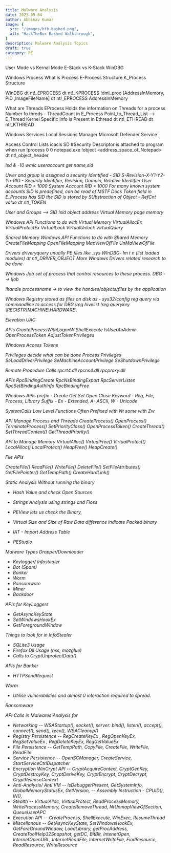 ```yaml
---
title: Malware Analysis
date: 2023-09-04
author: Abhinav Kumar
image: {
  src: "/images/htb-bashed.png",
  alt: "HackTheBox Bashed Walkthrough",
}
description: Malware Analysis Topics
draft: true
category: RE
---
```



User Mode vs Kernal Mode
E-Stack vs K-Stack
WinDBG

Windows Process
What is Process
E-Process Structure
K_Process Structure

WinDBG
dt nt!_EPROCESS
dt nt!_KPROCESS
!dml_proc [AddressInMemory, PID ,ImageFileName]
dt nt!_EPROCESS AddressInMemory

What are Threads
EProcess Holds the information on Threads for a process
Number fo threds - ThreadCount in E_Process
Point_to_Thread_List --> E_Thread 
Kernel Specific Info is Present in Ethread
dt nt!_ETHREAD
dt nt!_KTHREAD


Windows Services
Local Sessions Manager
Microsoft Defender Service

Access Control Lists
icacls <filename>
SD #Security Descriptor is attached to program when run
!process 0 0 notepad.exe
!object <address_space_of_Notepad>
dt nt!_object_header <address of object>
!sd <security descriptor from object header> & -10 
wmic useraccount get name,sid

Uwer and group is assigned a security Identified - SID
S-Revision-X-Y1-Y2-Yn-RID - Security Identifier, Revision, Domain, Relative Identifier
User Account RID > 1000
System Account RID < 1000
For  many known system accounts SID is predefined, can be read of MSTF Docs
Token field in E_Process has SID
the SID is stored by SUbstraction of Object - RefCnt value
dt nt!_TOKEN <Address>
User and Groups --> SID
!sid object address
Virtual Memory
page memory

Windows API Functions to do with Virtual Memory
VirtualAllocEx
VirtualProtectEx
VirtualLock
VirtualUnlock
VirtualQuery



Shared Memory
Windows API Functions to do with Shared Memory
CreateFileMapping
OpenFileMapping
MapViewOfFile
UnMaViewOfFile


Drivers
driveryquery
unually PE files like .sys 
WInDBG- lm t n (list loaded modules)
dt nt!_DRIVER_OBJECT 
More Windows Drivers related research to be done

Windows Job
set of process that control resources to these process.
DBG --> !job <object>

!handle processname -> to view the handles/objects/files by the application


Windows Registry
stored as files on disk as - sys32/config
reg query via commandline to access
for DBG
!reg hivelist
!reg querykey \REGISTR\MACHINE\HARDWARE\


Elevation
UAC

APIs
CreateProcessWithLogonW
ShellExecute
IsUserAnAdmin
OpenProcessToken
AdjustTokenPrivileges

Windows Access Tokens

Privileges decide what can be done
Process Privileges
SeLoadDriverPrivilege
SeMachineAccountPrivilege
SeShutdownPrivilege


Remote Procedure Calls
rpcrt4.dll
rpcns4.dll
rpcproxy.dll 

APIs
RpcBindingCreate
RpcNsBindingExport
RpcServerListen
RpcSetBindingAuthInfo
RpcBindingFree


Windows APIs
prefix - Create Get Set Open Close
Keyword - Reg, File, Process, Library
Suffix - Ex - Extended, A- ASCII, W - Unicode


SystemCalls
Low Level Functions
Often Prefixed with Nt
some with Zw 


API Manage Process and Threads
CreateProcess()
OpenProcess()
TerminateProcess()
SetPriorityClass()
OpenProcessToken()
CreateThread()
SetThreadContext()
GetThreadPriority()


API to Manage Memory
VirtualAlloc()
VirtualFree()
VirtualProtect()
LocalAlloc()
LocalProtect()
HeapFree()
HeapCreate()

File APIs

CreateFile()
ReadFile()
WriteFile()
DeleteFile()
SetFileAttributes()
GetFilePointer()
GetTempPath()
CreateHardLink()

Static Analysis
Without running the binary
- Hash Value and check Open Sources
- Strings Analysis using strings and Floss
- PEView lets us check the Binary, 
- Virtual Size and Size of Raw Data difference indicate Packed binary
- IAT - Import Address Table

- PEStudio

Malware Types
Dropper/Downloader
- Keylogger/ Infostealer
- Bot (Spam)
- Banker
- Worm
- Ransomware
- Miner
- Backdoor

APIs for KeyLoggers
- GetAsyncKeyState
- SetWindowsHookEx
- GetForegroundWindow

Things to look for in InfoStealer
- SQLite3 Usage
- Firefox Dll Usage (nss, mozglue)
- Calls to CryptUnprotectData()


APIs for Banker
- HTTPSendRequest


Worm
- Utilise vulnerabilities and almost 0 interaction required to spread.


Ransomware

API Calls in Malwares Analysis for 
- Networking
-- WSAStartup(), socket(), server: bind(), listen(), accept(), connect(), send(), recv(), WSACleanup()
- Registry Persistence
-- RegCreateKeyEx , RegOpenKeyEx, RegSetValueEx , RegDeleteKeyEx, RegGetValueEx
- File Persistence
-- GetTempPath, CopyFile, CreateFile, WriteFile, ReadFile
- Service Persistence
-- OpenSCManager, CreateService, StartServiceCtrlDispatcher
- Encryption WinCrypt API
-- CryptAcquireContext, CryptGenKey, CryptDestroyKey, CryptDeriveKey, CryptEncrypt, CryptDecrypt, CryptReleaseContext
- Anti-Analysis/ Anti VM
-- IsDebuggerPresent, GetSystemInfo, GlobalMemoryStatusEx, GetVersion, 
-- Assembly Instruction - CPUID(), IN(), 
- Stealth 
-- VirtualAlloc, VirtualProtect, ReadProcessMemory, WriteProcessMemory, CreateRemoveThread, NtUnmapViewOfSection, QueueUserAPC
- Execution API
-- CreateProcess, ShellExecute, WinExec, ResumeThread
- Miscellanous
-- GetAsyncKeyState, SetWindowsHookEx, GetForeGroundWindow, LoadLibrary, getProcAddress, CreateToolHelp32Snapshot, getDC, BitBlt, IntenetOpen, InternetOpenURL, InternetReadFile, InternetWriteFile, FindResource, ReadResource, WriteResource


